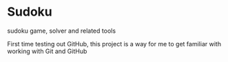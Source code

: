 # Sudoku
sudoku game, solver and related tools

First time testing out GitHub, this project is a way for me to get familiar with working with Git and GitHub
